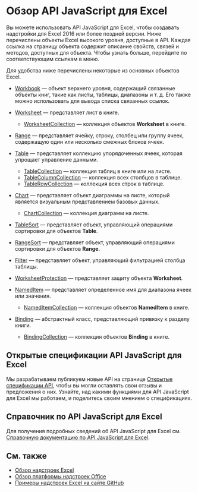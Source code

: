 # <a name="excel-javascript-api-overview"></a>Обзор API JavaScript для Excel

Вы можете использовать API JavaScript для Excel, чтобы создавать надстройки для Excel 2016 или более поздней версии. Ниже перечислены объекты Excel высокого уровня, доступные в API. Каждая ссылка на страницу объекта содержит описание свойств, связей и методов, доступных для объекта. Чтобы узнать больше, перейдите по соответствующим ссылкам в меню.

Для удобства ниже перечислены некоторые из основных объектов Excel. 

- [Workbook](/javascript/api/excel/excel.workbook) — объект верхнего уровня, содержащий связанные объекты книг, такие как листы, таблицы, диапазоны и т. д. Его также можно использовать для вывода списка связанных ссылок.

- [Worksheet](/javascript/api/excel/excel.worksheet) — представляет лист в книге. 
    - [WorksheetCollection](/javascript/api/excel/excel.worksheetcollection) — коллекция объектов **Worksheet** в книге.

- [Range](/javascript/api/excel/excel.range) — представляет ячейку, строку, столбец или группу ячеек, содержащую один или несколько смежных блоков ячеек.

- [Table](/javascript/api/excel/excel.table) — представляет коллекцию упорядоченных ячеек, которая упрощает управление данными.
    - [TableCollection](/javascript/api/excel/excel.tablecollection) — коллекция таблиц в книге или на листе.
    - [TableColumnCollection](/javascript/api/excel/excel.tablecolumncollection) — коллекция всех столбцов в таблице.
    - [TableRowCollection](/javascript/api/excel/excel.tablerowcollection) — коллекция всех строк в таблице.

- [Chart](/javascript/api/excel/excel.chart) — представляет объект диаграммы на листе, который является визуальным представлением базовых данных.
    - [ChartCollection](/javascript/api/excel/excel.chartcollection) — коллекция диаграмм на листе.

- [TableSort](/javascript/api/excel/excel.tablesort) — представляет объект, управляющий операциями сортировки для объектов **Table**.

- [RangeSort](/javascript/api/excel/excel.rangesort) — представляет объект, управляющий операциями сортировки для объектов **Range**.

- [Filter](/javascript/api/excel/excel.filter) — представляет объект, управляющий фильтрацией столбца таблицы.

- [WorksheetProtection](/javascript/api/excel/excel.worksheetprotection) — представляет защиту объекта **Worksheet**.

- [NamedItem](/javascript/api/excel/excel.nameditem) — представляет определенное имя для диапазона ячеек или значения. 
    - [NamedItemCollection](/javascript/api/excel/excel.nameditemcollection) — коллекция объектов **NamedItem** в книге.

- [Binding](/javascript/api/excel/excel.binding) — абстрактный класс, представляющий привязку к разделу книги.
    - [BindingCollection](/javascript/api/excel/excel.bindingcollection) — коллекция объектов **Binding** в книге.

## <a name="excel-javascript-api-open-specifications"></a>Открытые спецификации API JavaScript для Excel

Мы разрабатываем публикуем новые API на странице [Открытые спецификации API](../openspec.md), чтобы вы могли оставлять свои отзывы и предложения о них. Узнайте, над какими функциями для API JavaScript для Excel мы работаем, и поделитесь своим мнением о спецификациях.

## <a name="excel-javascript-api-reference"></a>Справочник по API JavaScript для Excel

Для получения подробных сведений об API JavaScript для Excel см. [Справочную документацию по API JavaScript  для Excel](/javascript/api/excel).

## <a name="see-also"></a>См. также

- [Обзор надстроек Excel](https://docs.microsoft.com/office/dev/add-ins/excel/excel-add-ins-overview)
- [Обзор платформы надстроек Office](https://docs.microsoft.com/office/dev/add-ins/overview/office-add-ins)
- [Примеры надстроек Excel на сайте GitHub](https://github.com/OfficeDev?utf8=%E2%9C%93&q=Excel)
